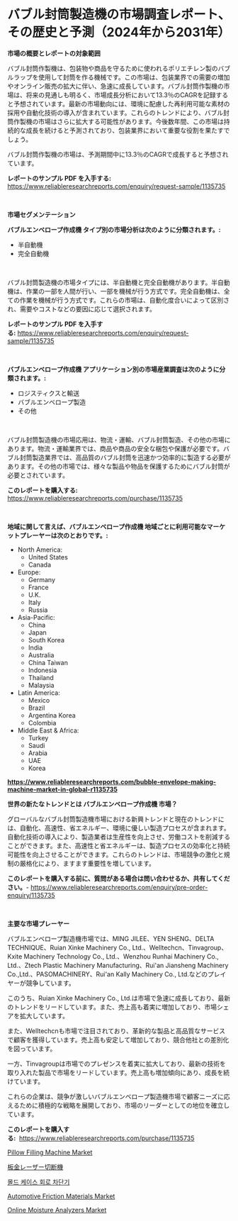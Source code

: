 <p><h1>バブル封筒製造機の市場調査レポート、その歴史と予測（2024年から2031年）</h1></p><p><strong>市場の概要とレポートの対象範囲</strong></p>
<p><p>バブル封筒作製機は、包装物や商品を守るために使われるポリエチレン製のバブルラップを使用して封筒を作る機械です。この市場は、包装業界での需要の増加やオンライン販売の拡大に伴い、急速に成長しています。バブル封筒作製機の市場は、将来の見通しも明るく、市場成長分析において13.3％のCAGRを記録すると予想されています。最新の市場動向には、環境に配慮した再利用可能な素材の採用や自動化技術の導入が含まれています。これらのトレンドにより、バブル封筒作製機の市場はさらに拡大する可能性があります。今後数年間、この市場は持続的な成長を続けると予測されており、包装業界において重要な役割を果たすでしょう。</p><p>バブル封筒作製機の市場は、予測期間中に13.3％のCAGRで成長すると予想されています。</p></p>
<p><strong>レポートのサンプル PDF を入手する:</strong> <a href="https://www.reliableresearchreports.com/enquiry/request-sample/1135735">https://www.reliableresearchreports.com/enquiry/request-sample/1135735</a></p>
<p>&nbsp;</p>
<p><strong>市場セグメンテーション</strong></p>
<p><strong>バブルエンベロープ作成機 タイプ別の市場分析は次のように分類されます。:</strong></p>
<p><ul><li>半自動機</li><li>完全自動機</li></ul></p>
<p>&nbsp;</p>
<p><p>バブル封筒製造機の市場タイプには、半自動機と完全自動機があります。半自動機は、作業の一部を人間が行い、一部を機械が行う方式です。完全自動機は、全ての作業を機械が行う方式です。これらの市場は、自動化度合いによって区別され、需要やコストなどの要因に応じて選択されます。</p></p>
<p><strong>レポートのサンプル PDF を入手する:</strong>&nbsp;<a href="https://www.reliableresearchreports.com/enquiry/request-sample/1135735">https://www.reliableresearchreports.com/enquiry/request-sample/1135735</a></p>
<p>&nbsp;</p>
<p><strong> バブルエンベロープ作成機 アプリケーション別の市場産業調査は次のように分類されます。:</strong></p>
<p><ul><li>ロジスティクスと輸送</li><li>バブルエンベロープ製造</li><li>その他</li></ul></p>
<p>&nbsp;</p>
<p><p>バブル封筒製造機の市場応用は、物流・運輸、バブル封筒製造、その他の市場にあります。物流・運輸業界では、商品や商品の安全な梱包や保護が必要です。バブル封筒製造業界では、高品質のバブル封筒を迅速かつ効率的に製造する必要があります。その他の市場では、様々な製品や物品を保護するためにバブル封筒が必要とされています。</p></p>
<p><strong>このレポートを購入する:</strong>&nbsp; <a href="https://www.reliableresearchreports.com/purchase/1135735">https://www.reliableresearchreports.com/purchase/1135735</a></p>
<p>&nbsp;</p>
<p><strong>地域に関して言えば、バブルエンベロープ作成機 地域ごとに利用可能なマーケットプレーヤーは次のとおりです。:</strong></p>
<p><ul>
    <li>
        North America:
        <ul>
            <li>United States</li>
            <li>Canada</li>
        </ul>
    </li>
    <li>
        Europe:
        <ul>
            <li>Germany</li>
            <li>France</li>
            <li>U.K.</li>
            <li>Italy</li>
            <li>Russia</li>
        </ul>
    </li>
    <li>
        Asia-Pacific:
        <ul>
            <li>China</li>
            <li>Japan</li>
            <li>South Korea</li>
            <li>India</li>
            <li>Australia</li>
            <li>China Taiwan</li>
            <li>Indonesia</li>
            <li>Thailand</li>
            <li>Malaysia</li>
        </ul>
    </li>
    <li>
        Latin America:
        <ul>
            <li>Mexico</li>
            <li>Brazil</li>
            <li>Argentina Korea</li>
            <li>Colombia</li>
        </ul>
    </li>
    <li>
        Middle East & Africa:
        <ul>
            <li>Turkey</li>
            <li>Saudi</li>
            <li>Arabia</li>
            <li>UAE</li>
            <li>Korea</li>
        </ul>
    </li>
    </ul></p>
<p><strong><a href="https://www.reliableresearchreports.com/bubble-envelope-making-machine-market-in-global-r1135735">https://www.reliableresearchreports.com/bubble-envelope-making-machine-market-in-global-r1135735</a></strong>&nbsp;</p>
<p><strong>世界の新たなトレンドとは バブルエンベロープ作成機 市場？</strong></p>
<p><p>グローバルなバブル封筒製造機市場における新興トレンドと現在のトレンドには、自動化、高速性、省エネルギー、環境に優しい製造プロセスが含まれます。自動化技術の導入により、製造業者は生産性を向上させ、労働コストを削減することができます。また、高速性と省エネルギーは、製造プロセスの効率化と持続可能性を向上させることができます。これらのトレンドは、市場競争の激化と規制の厳格化により、ますます重要性を増しています。</p></p>
<p><strong>このレポートを購入する前に、質問がある場合は問い合わせるか、共有してください。</strong>- <a href="https://www.reliableresearchreports.com/enquiry/pre-order-enquiry/1135735">https://www.reliableresearchreports.com/enquiry/pre-order-enquiry/1135735</a></p>
<p>&nbsp;</p>
<p><strong>主要な市場プレーヤー</strong></p>
<p><p>バブルエンベロープ製造機市場では、MING JILEE、YEN SHENG、DELTA TECHNIQUE、Ruian Xinke Machinery Co., Ltd.、Welltechcn、Tinvagroup、Kxite Machinery Technology Co., Ltd.、Wenzhou Runhai Machinery Co., Ltd.、Ztech Plastic Machinery Manufacturing、Rui'an Jiansheng Machinery Co.,Ltd.、PASOMACHINERY、Rui'an Kally Machinery Co., Ltd.などのプレイヤーが競争しています。</p><p>このうち、Ruian Xinke Machinery Co., Ltd.は市場で急速に成長しており、最新のトレンドをリードしています。また、売上高も着実に増加しており、市場シェアを拡大しています。</p><p>また、Welltechcnも市場で注目されており、革新的な製品と高品質なサービスで顧客を獲得しています。売上高も安定して増加しており、競合他社との差別化を図っています。</p><p>一方、Tinvagroupは市場でのプレゼンスを着実に拡大しており、最新の技術を取り入れた製品で市場をリードしています。売上高も増加傾向にあり、成長を続けています。</p><p>これらの企業は、競争が激しいバブルエンベロープ製造機市場で顧客ニーズに応えるために積極的な戦略を展開しており、市場のリーダーとしての地位を確立しています。</p></p>
<p><strong>このレポートを購入する:</strong>&nbsp;&nbsp;<a href="https://www.reliableresearchreports.com/purchase/1135735">https://www.reliableresearchreports.com/purchase/1135735</a></p>
<p><p><a href="https://github.com/Hazelklievgspy6vdcsmu106w/Market-Research-Report-List-2/blob/main/pillow-filling-machine-market.md">Pillow Filling Machine Market</a></p><p><a href="https://github.com/mcbeesbxa270/Market-Research-Report-List-1/blob/main/509393126692.md">板金レーザー切断機</a></p><p><a href="https://github.com/GabrielBlanda5656/Market-Research-Report-List-1/blob/main/860111024696.md">몰드 케이스 회로 차단기</a></p><p><a href="https://www.linkedin.com/pulse/automotive-friction-materials-market-growth-trends-covid-19-bzvoe?trackingId=iwCannQMPVYg%2Fr1ZYOsaNw%3D%3D">Automotive Friction Materials Market</a></p><p><a href="https://github.com/lubmix/Market-Research-Report-List-2/blob/main/online-moisture-analyzers-market.md">Online Moisture Analyzers Market</a></p></p>